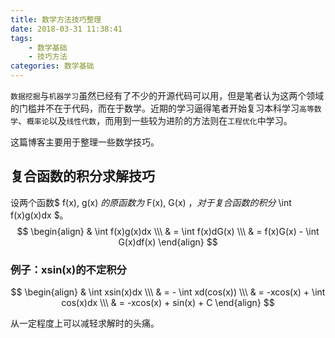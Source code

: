 ```yaml
---
title: 数学方法技巧整理
date: 2018-03-31 11:38:41
tags:
    - 数学基础
    - 技巧方法
categories: 数学基础
---
```


`数据挖掘`与`机器学习`虽然已经有了不少的开源代码可以用，但是笔者认为这两个领域的门槛并不在于代码，而在于数学。近期的学习逼得笔者开始复习本科学习`高等数学`、`概率论`以及`线性代数`，而用到一些较为进阶的方法则在`工程优化`中学习。

这篇博客主要用于整理一些数学技巧。

## 复合函数的积分求解技巧

设两个函数$ f(x), g(x) $的原函数为$ F(x), G(x) $，对于复合函数的积分$ \int f(x)g(x)dx $。
$$
\begin{align}
& \int f(x)g(x)dx \\\
& = \int f(x)dG(x) \\\
& = f(x)G(x) - \int G(x)df(x)
\end{align}
$$

### 例子：xsin(x)的不定积分

$$
\begin{align}
& \int xsin(x)dx \\\
& = - \int xd(cos(x)) \\\
& = -xcos(x) + \int cos(x)dx \\\
& = -xcos(x) + sin(x) + C
\end{align}
$$

从一定程度上可以减轻求解时的头痛。